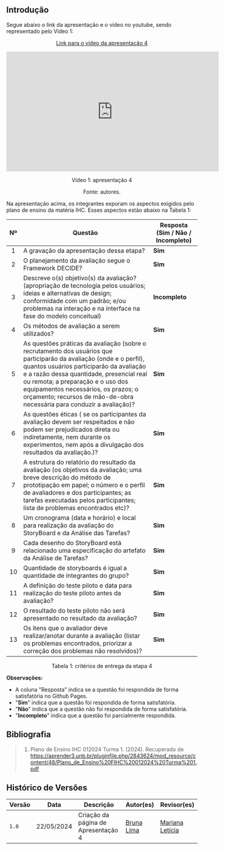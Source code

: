 ## Introdução

<p>Segue abaixo o link da apresentação e o vídeo no youtube, sendo representado pelo Vídeo 1:</p>

<center>

[Link para o vídeo da apresentação 4](https://www.youtube.com/watch?v=6gHoNtq_khM)

<iframe width="560" height="315" src="https://www.youtube.com/embed/6gHoNtq_khM?si=hPVUF6pvYuwn2Z9k" title="YouTube video player" frameborder="0" allow="accelerometer; autoplay; clipboard-write; encrypted-media; gyroscope; picture-in-picture; web-share" referrerpolicy="strict-origin-when-cross-origin" allowfullscreen></iframe>

<p>Vídeo 1: apresentação 4</p>
Fonte: autores.

</center>

<p>Na apresentação acima, os integrantes exporam os aspectos exigidos pelo plano de ensino da matéria IHC. Esses aspectos estão abaixo na Tabela 1:</p>

| Nº | Questão | Resposta (Sim / Não / Incompleto)|
|:--:|---------|----------------------------------|
| 1  | A gravação da apresentação dessa etapa?                                                                                   |  **Sim**  |
| 2  | O planejamento da avaliação segue o Framework DECIDE?                                                                     |  **Sim**  |
| 3  | Descreve o(s) objetivo(s) da avaliação? (apropriação de tecnologia pelos usuários; ideias e alternativas de design; conformidade com um padrão; e/ou problemas na interação e na interface na fase do modelo conceitual)                             |  **Incompleto**  |
| 4  | Os métodos de avaliação a serem utilizados?                                                                               |  **Sim**  |
| 5  | As questões práticas da avaliação (sobre o recrutamento dos usuários que participarão da avaliação (onde e o perfil), quantos usuários participarão da avaliação e a razão dessa quantidade, presencial real ou remota; a preparação e o uso dos equipamentos necessários, os prazos; o orçamento; recursos de mão-de-obra necessária para conduzir a avaliação)?                 |  **Sim**  |
| 6  | As questões éticas ( se os participantes da avaliação devem ser respeitados e não podem ser prejudicados direta ou indiretamente, nem durante os experimentos, nem após a divulgação dos resultados da avaliação.)?                                 |  **Sim**  |
| 7  | A estrutura do relatório do resultado da avaliação (os objetivos da avaliação; uma breve descrição do método de prototipação em papel; o número e o perfil de avaliadores e dos participantes; as tarefas executadas pelos participantes; lista de problemas encontrados etc)?                                                                                                   |  **Sim**  |
| 8  | Um cronograma (data e horário) e local para realização da avaliação do StoryBoard e da Análise das Tarefas?               |  **Sim**  |
| 9  | Cada desenho do StoryBoard está relacionado uma especificação do artefato da Análise de Tarefas?                          |  **Sim**  |
| 10 | Quantidade de storyboards é igual a quantidade de integrantes do grupo?                                                   |  **Sim**  |
| 11 | A definição do teste piloto e data para realização do teste piloto antes da avaliação?                                    |  **Sim**  |
| 12 | O resultado do teste piloto não será apresentado no resultado da avaliação?                                               |  **Sim**  |
| 13 | Os itens que o avaliador deve realizar/anotar durante a avaliação (listar os problemas encontrados, priorizar a correção dos problemas não resolvidos)?                                                                                                   |  **Sim**  |

<center>

<p>Tabela 1: critérios de entrega da etapa 4</p>

</center>

**Observações:**

* A coluna "Resposta" indica se a questão foi respondida de forma satisfatória no Github Pages.
* "**Sim**" indica que a questão foi respondida de forma satisfatória.
* "**Não**" indica que a questão não foi respondida de forma satisfatória.
* "**Incompleto**" indica que a questão foi parcialmente respondida.

## Bibliografia

> 1. Plano de Ensino IHC 012024 Turma 1. (2024). Recuperado de https://aprender3.unb.br/pluginfile.php/2843624/mod_resource/content/48/Plano_de_Ensino%20FIHC%20012024%20Turma%201.pdf

## Histórico de Versões

| Versão |    Data    | Descrição                                 | Autor(es)                                       | Revisor(es)                                    |
| ------ | :--------: | ----------------------------------------- | ----------------------------------------------- | ---------------------------------------------- |
| `1.0`   | 22/05/2024 | Criação da página de Apresentação 4                         | [Bruna Lima](https://github.com/libruna) |  [Mariana Letícia](https://github.com/Marianannn)   | 
